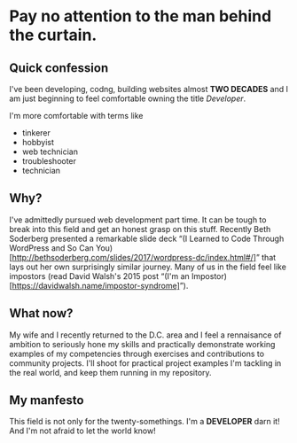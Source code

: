 # Pay no attention to the man behind the curtain.

## Quick confession

I've been developing, codng, building websites almost **TWO DECADES** and I am just beginning to feel comfortable owning the title *Developer*.

I'm more comfortable with terms like
* tinkerer
* hobbyist
* web technician
* troubleshooter
* technician

## Why?

I've admittedly pursued web development part time. It can be tough to break into this field and get an honest grasp on this stuff. Recently Beth Soderberg presented a remarkable slide deck <q>(I Learned to Code Through WordPress and So Can You)[http://bethsoderberg.com/slides/2017/wordpress-dc/index.html#/]</q> that lays out her own surprisingly similar journey. Many of us in the field feel like impostors (read David Walsh's 2015 post <q>(I'm an Impostor)[https://davidwalsh.name/impostor-syndrome]</q>).

## What now?

My wife and I recently returned to the D.C. area and I feel a rennaisance of ambition to seriously hone my skills and practically demonstrate working examples of my competencies through exercises and contributions to community projects. I'll shoot for practical project examples I'm tackling in the real world, and keep them running in my repository.

## My manfesto

This field is not only for the twenty-somethings. I'm a **DEVELOPER** darn it! And I'm not afraid to let the world know!

